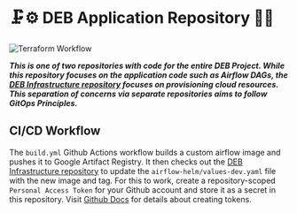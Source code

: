 
# 🗜️⚙️ DEB Application Repository 🔩🧰
![Terraform Workflow](https://github.com/uche-madu/deb-application/actions/workflows/build.yaml/badge.svg)

***This is one of two repositories with code for the entire DEB Project. While this repository focuses on the application code such as Airflow DAGs, the [DEB Infrastructure repository](https://github.com/uche-madu/deb-infrastructure) focuses on provisioning cloud resources. This separation of concerns via separate repositories aims to follow GitOps Principles.***

## CI/CD Workflow
The `build.yml` Github Actions workflow builds a custom airflow image and pushes it to Google Artifact Registry. It then checks out the [DEB Infrastructure repository](https://github.com/uche-madu/deb-infrastructure) to update the `airflow-helm/values-dev.yaml` file with the new image and tag. For this to work, create a repository-scoped `Personal Access Token` for your Github account and store it as a secret in this repository. Visit [Github Docs](https://docs.github.com/en/authentication/keeping-your-account-and-data-secure/managing-your-personal-access-tokens#creating-a-personal-access-token-classic) for details about creating tokens.